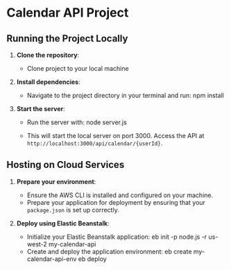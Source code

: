 # Calendar API Project

## Running the Project Locally

1. **Clone the repository**:

   - Clone project to your local machine

2. **Install dependencies**:

   - Navigate to the project directory in your terminal and run: npm install

3. **Start the server**:

   - Run the server with: node server.js

   - This will start the local server on port 3000. Access the API at `http://localhost:3000/api/calendar/{userId}`.

## Hosting on Cloud Services

1. **Prepare your environment**:

   - Ensure the AWS CLI is installed and configured on your machine.
   - Prepare your application for deployment by ensuring that your `package.json` is set up correctly.

2. **Deploy using Elastic Beanstalk**:
   - Initialize your Elastic Beanstalk application:
     eb init -p node.js -r us-west-2 my-calendar-api
   - Create and deploy the application environment:
     eb create my-calendar-api-env
     eb deploy
